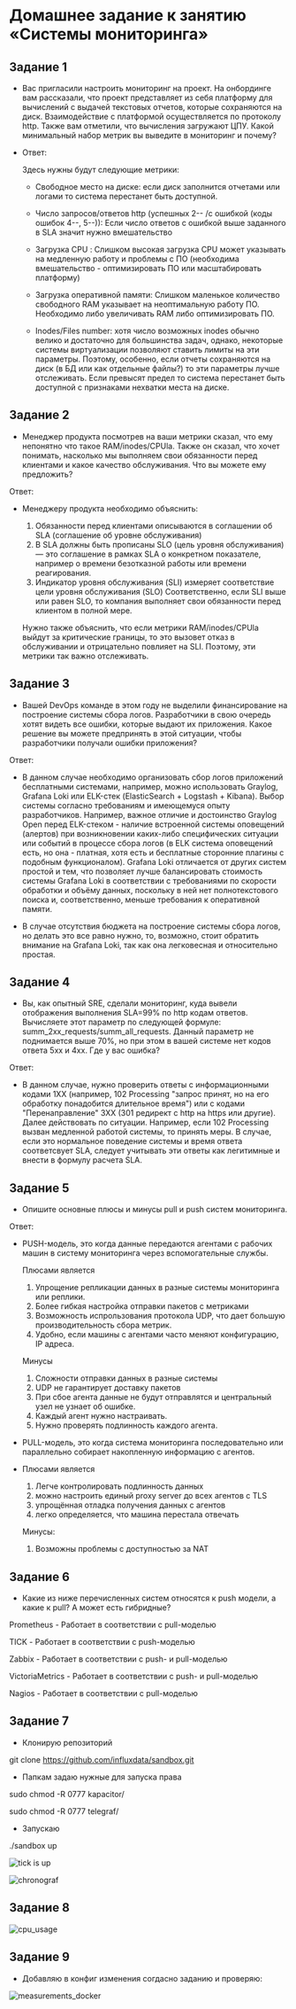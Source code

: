 # Домашнее задание к занятию «Системы мониторинга»

## Задание 1

* Вас пригласили настроить мониторинг на проект. На онбординге вам рассказали, что проект представляет из себя платформу для вычислений с выдачей текстовых отчетов, которые      сохраняются на диск. Взаимодействие с платформой осуществляется по протоколу http. Также вам отметили, что вычисления загружают ЦПУ. Какой минимальный набор метрик вы выведите в мониторинг и почему?

* Ответ:
  
  Здесь нужны будут следующие метрики:

  - Свободное место на диске:   если диск заполнится отчетами или логами то система перестанет быть доступной.
  
  - Число запросов/ответов http (успешных 2-- /с ошибкой (коды ошибок 4--, 5--)):   Если число ответов с ошибкой выше заданного в SLA значит нужно вмешательство

  - Загрузка CPU :   Слишком высокая загрузка CPU может указывать на медленную работу и проблемы с ПО (необходима вмешательство - оптимизировать ПО или масштабировать платформу)
  
  - Загрузка оперативной памяти: Слишком маленькое количество свободного RAM указывает на неоптимальную работу ПО. Необходимо либо увеличивать RAM либо оптимизировать ПО.

  - Inodes/Files number: хотя число возможных inodes обычно велико и достаточно для большинства задач, однако, некоторые системы виртуализации позволяют ставить лимиты
    на эти параметры. Поэтому, особенно, если отчеты сохраняются на диск (в БД или как отдельные файлы?) то эти параметры лучше отслеживать. Если превысят предел то система перестанет быть доступной с признаками нехватки места на диске.
  
## Задание 2

* Менеджер продукта посмотрев на ваши метрики сказал, что ему непонятно что такое RAM/inodes/CPUla. Также он сказал, что хочет понимать, насколько мы выполняем свои обязанности перед клиентами и какое качество обслуживания. Что вы можете ему предложить?

Ответ:
  
- Менеджеру продукта необходимо объяснить:
  1. Обязанности перед клиентами описываются в соглашении об SLA (соглашение об уровне обслуживания)
  2. В SLA должны быть прописаны SLO (цель уровня обслуживания) — это соглашение в рамках SLA о конкретном показателе, например о времени безотказной работы или времени реагирования.
  3. Индикатор уровня обслуживания (SLI) измеряет соответствие цели уровня обслуживания (SLO)
   Соответственно, если SLI выше или равен SLO, то компания выполняет свои обязанности перед клиентом в полной мере.

  Нужно также объяснить, что если метрики RAM/inodes/CPUla выйдут за критические границы, то это вызовет отказ в обслуживании
  и отрицательно повлияет на SLI. Поэтому, эти метрики так важно отслеживать.

## Задание 3

* Вашей DevOps команде в этом году не выделили финансирование на построение системы сбора логов. Разработчики в свою очередь хотят видеть все ошибки, которые выдают их приложения. Какое решение вы можете предпринять в этой ситуации, чтобы разработчики получали ошибки приложения?

Ответ:

- В данном случае необходимо организовать сбор логов приложений бесплатными системами, например, можно использовать Graylog, Grafana Loki или ELK-стек (ElasticSearch + Logstash + Kibana).
Выбор системы согласно требованиям и имеющемуся опыту разработчиков. Например, важное отличие и достоинство Graylog Open перед ELK-стеком - наличие встроенной системы оповещений (алертов) при возникновении каких-либо специфических ситуации или событий в процессе сбора логов (в ELK система оповещений есть, но она - платная, хотя есть и бесплатные сторонние плагины с подобным функционалом). Grafana Loki отличается от других систем простой и тем, что позволяет лучше балансировать стоимость системы Grafana Loki в соответствии с требованиями по скорости обработки и объёму данных, поскольку в ней нет полнотекстового поиска и, соответственно, меньше требования к оперативной памяти.

- В случае отсутствия бюджета на построение системы сбора логов, но делать это все равно нужно, то, возможно, стоит обратить внимание
  на Grafana Loki, так как она легковесная и относительно простая.

## Задание 4

* Вы, как опытный SRE, сделали мониторинг, куда вывели отображения выполнения SLA=99% по http кодам ответов. Вычисляете этот параметр по следующей формуле: summ_2xx_requests/summ_all_requests. Данный параметр не поднимается выше 70%, но при этом в вашей системе нет кодов ответа 5xx и 4xx. Где у вас ошибка?

Ответ:

- В данном случае, нужно проверить ответы с информационными кодами 1XX (например, 102 Processing "запрос принят, но на его обработку понадобится длительное время") или с кодами "Перенаправление" 3ХX (301 редирект с http на https или другие).
  Далее действовать по ситуации. Например, если 102 Processing вызван медленной работой системы, то принять меры. В случае, если это нормальное поведение системы и время ответа соответсвует SLA, следует учитывать эти ответы как легитимные и внести в формулу расчета SLA.

## Задание 5

* Опишите основные плюсы и минусы pull и push систем мониторинга.

Ответ:

- PUSH-модель, это когда данные передаются агентами с рабочих машин в систему мониторинга через вспомогательные службы.
  
  Плюсами является 
  
  1. Упрощение репликации данных в разные системы мониторинга или реплики.
  2. Более гибкая настройка отправки пакетов с метриками
  3. Возможность испрользования протокола UDP, что дает большую производительность сбора метрик.
  4. Удобно, если машины с агентами часто меняют конфигурацию, IP адреса.
  
  Минусы
  
  1. Сложности отправки данных в разные системы
  2. UDP не гарантирует доставку пакетов
  3. При сбое агента данные не будут отправлятся и центральный узел не узнает об ошибке.
  4. Каждый агент нужно настраивать.
  5. Нужно проверять подлинность каждого агента.


- PULL-модель, это когда система мониторинга последовательно или параллельно собирает накопленную информацию с агентов.
- 
  Плюсами является

  1. Легче контролировать подлинность данных
  2. можно настроить единый proxy server до всех агентов с TLS
  3. упрощённая отладка получения данных с агентов
  4. легко определяется, что машина перестала отвечать

  Минусы:
  
  1. Возможны проблемы с доступностью за NAT

## Задание 6

* Какие из ниже перечисленных систем относятся к push модели, а какие к pull? А может есть гибридные?

Prometheus       - Работает в соответствии с  pull-моделью

TICK             - Работает в соответствии с  push-моделью

Zabbix           - Работает в соответствии с push- и pull-моделью

VictoriaMetrics  - Работает в соответствии с push- и pull-моделью

Nagios           - Работает в соответствии с  pull-моделью


## Задание 7

* Клонирую репозиторий

git clone https://github.com/influxdata/sandbox.git

* Папкам задаю нужные для запуска права

 sudo chmod -R 0777 kapacitor/

 sudo chmod -R 0777 telegraf/

* Запускаю

./sandbox up


![tick is up](https://github.com/A-Tagir/monitoring/blob/main/02/CICD_Monitoring_tick_up.png)


![chronograf](https://github.com/A-Tagir/monitoring/blob/main/02/CICD_Monitoring_chronograf.png)


## Задание 8

![cpu_usage](https://github.com/A-Tagir/monitoring/blob/main/02/CICD_Monitoring_cpu_usage.png)

## Задание 9

* Добавляю в конфиг изменения согдасно заданию и проверяю:

![measurements_docker](https://github.com/A-Tagir/monitoring/blob/main/02/CICD_Monitoring_measurements_docker.png)






  



